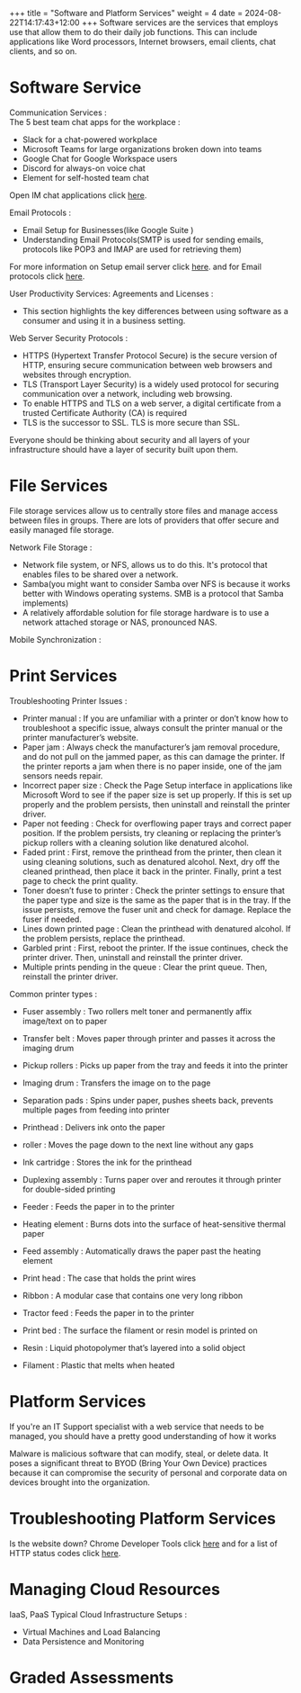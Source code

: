 +++
title = "Software and Platform Services"
weight =  4
date = 2024-08-22T14:17:43+12:00
+++
Software services are the services that employs use that allow them to do their daily job functions. This can include applications like Word processors, Internet browsers, email clients, chat clients, and so on.  

# Software Service

Communication Services  :  
The 5 best team chat apps for the workplace :  
* Slack for a chat-powered workplace
* Microsoft Teams for large organizations broken down into teams
* Google Chat for Google Workspace users
* Discord for always-on voice chat
* Element for self-hosted team chat  

Open IM chat applications click [here](https://jabber.at/clients/?os=any).  

Email Protocols  :  

* Email Setup for Businesses(like Google Suite )  
* Understanding Email Protocols(SMTP is used for sending emails, protocols like POP3 and IMAP are used for retrieving them)  

For more information on Setup email server click [here](https://www.digitalocean.com/community/tutorials/why-you-may-not-want-to-run-your-own-mail-server). and for Email protocols click [here](https://blog.servermania.com/what-protocols-send-receive-email-with-the-mail-server).  

User Productivity Services: Agreements and Licenses  :  
* This section highlights the key differences between using software as a consumer and using it in a business setting.  


Web Server Security Protocols : 

* HTTPS (Hypertext Transfer Protocol Secure) is the secure version of HTTP, ensuring secure communication between web browsers and websites through encryption.
* TLS (Transport Layer Security) is a widely used protocol for securing communication over a network, including web browsing.
* To enable HTTPS and TLS on a web server, a digital certificate from a trusted Certificate Authority (CA) is required
* TLS is the successor to SSL. TLS is more secure than SSL.

Everyone should be thinking about security and all layers of your infrastructure should have a layer of security built upon them.  

# File Services
File storage services allow us to centrally store files and manage access between files in groups. There are lots of providers that offer secure and easily managed file storage.  

Network File Storage :  
* Network file system, or NFS, allows us to do this. It's protocol that enables files to be shared over a network. 
* Samba(you might want to consider Samba over NFS is because it works better with Windows operating systems. SMB is a protocol that Samba implements)
* A relatively affordable solution for file storage hardware is to use a network attached storage or NAS, pronounced NAS.

Mobile Synchronization :  

# Print Services  

Troubleshooting Printer Issues : 
* Printer manual : If you are unfamiliar with a printer or don’t know how to troubleshoot a specific issue, always consult the printer manual or the printer manufacturer’s website.
* Paper jam : Always check the manufacturer’s jam removal procedure, and do not pull on the jammed paper, as this can damage the printer. If the printer reports a jam when there is no paper inside, one of the jam sensors needs repair.  
* Incorrect paper size : Check the Page Setup interface in applications like Microsoft Word to see if the paper size is set up properly. If this is set up properly and the problem persists, then uninstall and reinstall the printer driver.
* Paper not feeding : Check for overflowing paper trays and correct paper position. If the problem persists, try cleaning or replacing the printer’s pickup rollers with a cleaning solution like denatured alcohol.  
* Faded print : First, remove the printhead from the printer, then clean it using cleaning solutions, such as denatured alcohol. Next, dry off the cleaned printhead, then place it back in the printer. Finally, print a test page to check the print quality.  
* Toner doesn’t fuse to printer : Check the printer settings to ensure that the paper type and size is the same as the paper that is in the tray. If the issue persists, remove the fuser unit and check for damage. Replace the fuser if needed.  
* Lines down printed page : Clean the printhead with denatured alcohol. If the problem persists, replace the printhead.  
* Garbled print : First, reboot the printer. If the issue continues, check the printer driver. Then, uninstall and reinstall the printer driver.  
* Multiple prints pending in the queue : Clear the print queue. Then, reinstall the printer driver.

Common printer types :  
* Fuser assembly : Two rollers melt toner and permanently affix image/text on to paper
* Transfer belt : Moves paper through printer and passes it across the imaging drum
* Pickup rollers : Picks up paper from the tray and feeds it into the printer
* Imaging drum : Transfers the image on to the page
* Separation pads : Spins under paper, pushes sheets back, prevents multiple pages from feeding into printer

* Printhead : Delivers ink onto the paper
* roller : Moves the page down to the next line without any gaps
* Ink cartridge : Stores the ink for the printhead  
* Duplexing assembly : Turns paper over and reroutes it through printer for double-sided printing
* Feeder : Feeds the paper in to the printer

* Heating element : Burns dots into the surface of heat-sensitive thermal paper
* Feed assembly : Automatically draws the paper past the heating element

* Print head : The case that holds the print wires
* Ribbon : A modular case that contains one very long ribbon
* Tractor feed : Feeds the paper in to the printer

* Print bed : The surface the filament or resin model is printed on
* Resin : Liquid photopolymer that’s layered into a solid object  
* Filament : Plastic that melts when heated

# Platform Services
If you're an IT Support specialist with a web service that needs to be managed, you should have a pretty good understanding of how it works

Malware is malicious software that can modify, steal, or delete data. It poses a significant threat to BYOD (Bring Your Own Device) practices because it can compromise the security of personal and corporate data on devices brought into the organization.


# Troubleshooting Platform Services  
Is the website down? Chrome Developer Tools click [here](https://developer.chrome.com/docs/devtools/) and for a list of HTTP status codes click [here](https://en.wikipedia.org/wiki/List_of_HTTP_status_codes). 


# Managing Cloud Resources  
IaaS, PaaS
Typical Cloud Infrastructure Setups :  
* Virtual Machines and Load Balancing
* Data Persistence and Monitoring

# Graded Assessments  
